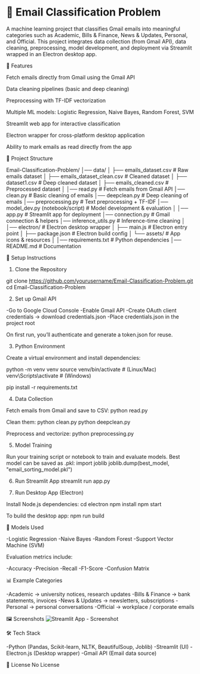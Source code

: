 # 📧 Email Classification Problem



A machine learning project that classifies Gmail emails into meaningful categories such as Academic, Bills & Finance, News & Updates, Personal, and Official.
This project integrates data collection (from Gmail API), data cleaning, preprocessing, model development, and deployment via Streamlit wrapped in an Electron desktop app.

🚀 Features

Fetch emails directly from Gmail using the Gmail API

Data cleaning pipelines (basic and deep cleaning)

Preprocessing with TF-IDF vectorization

Multiple ML models: Logistic Regression, Naive Bayes, Random Forest, SVM

Streamlit web app for interactive classification

Electron wrapper for cross-platform desktop application

Ability to mark emails as read directly from the app

📂 Project Structure

Email-Classification-Problem/
│── data/
│   ├── emails_dataset.csv          # Raw emails dataset
│   ├── emails_dataset_clean.csv    # Cleaned dataset
│   ├── dataset1.csv                # Deep cleaned dataset
│   ├── emails_cleaned.csv          # Preprocessed dataset
│
│── read.py                         # Fetch emails from Gmail API
│── clean.py                        # Basic cleaning of emails
│── deepclean.py                    # Deep cleaning of emails
│── preprocessing.py                 # Text preprocessing + TF-IDF
│── model_dev.py (notebook/script)  # Model development & evaluation
│
│── app.py                          # Streamlit app for deployment
│── connection.py                   # Gmail connection & helpers
│── inference_utils.py              # Inference-time cleaning
│
│── electron/                       # Electron desktop wrapper
│   ├── main.js                     # Electron entry point
│   ├── package.json                # Electron build config
│   └── assets/                     # App icons & resources
│
│── requirements.txt                # Python dependencies
│── README.md                       # Documentation

🔑 Setup Instructions
1. Clone the Repository

git clone https://github.com/yourusername/Email-Classification-Problem.git
cd Email-Classification-Problem

2. Set up Gmail API

-Go to Google Cloud Console
-Enable Gmail API
-Create OAuth client credentials → download credentials.json
-Place credentials.json in the project root

On first run, you’ll authenticate and generate a token.json for reuse.

3. Python Environment

Create a virtual environment and install dependencies:

python -m venv venv
source venv/bin/activate   # (Linux/Mac)
venv\Scripts\activate      # (Windows)

pip install -r requirements.txt

4. Data Collection

Fetch emails from Gmail and save to CSV:
python read.py

Clean them:
python clean.py
python deepclean.py

Preprocess and vectorize:
python preprocessing.py

5. Model Training

Run your training script or notebook to train and evaluate models.
Best model can be saved as .pkl:
import joblib
joblib.dump(best_model, "email_sorting_model.pkl")

6. Run Streamlit App
streamlit run app.py

7. Run Desktop App (Electron)

Install Node.js dependencies:
cd electron
npm install
npm start

To build the desktop app:
npm run build

🧪 Models Used

-Logistic Regression
-Naive Bayes
-Random Forest
-Support Vector Machine (SVM)

Evaluation metrics include:

-Accuracy
-Precision
-Recall
-F1-Score
-Confusion Matrix

📊 Example Categories

-Academic → university notices, research updates
-Bills & Finance → bank statements, invoices
-News & Updates → newsletters, subscriptions
-Personal → personal conversations
-Official → workplace / corporate emails

🖼️ Screenshots
![Streamlit App - Screenshot](https://github.com/user-attachments/assets/42489995-cdf8-453b-8873-8dd75b30e719)


🛠️ Tech Stack

-Python (Pandas, Scikit-learn, NLTK, BeautifulSoup, Joblib)
-Streamlit (UI)
-Electron.js (Desktop wrapper)
-Gmail API (Email data source)

📜 License
No License
